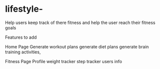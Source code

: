 # lifestyle-

Help users keep track of there fitness and help the user reach their fitness goals

Features to add 

Home Page
Generate workout plans
generate diet plans 
generate brain training activities, 

Fitness Page 
Profile
weight tracker
step tracker 
users info 
